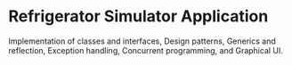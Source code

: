 # Refrigerator Simulator Application


Implementation of classes and interfaces, Design patterns, Generics and reflection, Exception handling, Concurrent programming, and Graphical UI. 
